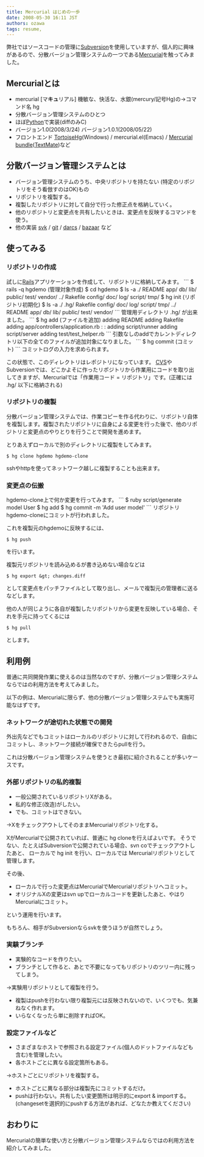 ```yaml
---
title: Mercurial はじめの一歩
date: 2008-05-30 16:11 JST
authors: ozawa
tags: resume, 
---
```

弊社ではソースコードの管理に<a href="http://subversion.tigris.org/">Subversion</a>を使用していますが、個人的に興味があるので、分散バージョン管理システムの一つである<a href="http://www.selenic.com/mercurial/wiki/">Mercurial</a>を触ってみました。

<!--more-->
<h2>Mercurialとは</h2>
<ul>
	<li>mercurial [マ<strong>キュ</strong>リアル] 機敏な、快活な、水銀(mercury/記号Hg)の→コマンド名 hg</li>
	<li>分散バージョン管理システムのひとつ</li>
	<li>ほぼ<a href="http://www.python.org/">Python</a>で実装(diffのみC)</li>
	<li>バージョン1.0(2008/3/24) バージョン1.0.1(2008/05/22)</li>
	<li>フロントエンド <a href="http://tortoisehg.sourceforge.net/">TortoiseHg</a>(Windows) / mercurial.el(Emacs) / <a href="http://macromates.com/svn/Bundles/trunk/Bundles/Mercurial.tmbundle/">Mercurial bundle</a>(<a href="http://macromates.com/">TextMate</a>)など</li>
</ul>
<h2>分散バージョン管理システムとは</h2>
<ul>
	<li>バージョン管理システムのうち、中央リポジトリを持たない (特定のリポジトリをそう看倣すのはOK)もの</li>
	<li>リポジトリを複製する。</li>
	<li>複製したリポジトリに対して自分で行った修正点を格納していく。</li>
	<li>他のリポジトリと変更点を共有したいときは、変更点を反映するコマンドを使う。</li>
	<li>他の実装 <a href="http://svk.bestpractical.com/view/HomePage">svk</a> / <a href="http://git.or.cz/">git</a> / <a href="http://darcs.net/">darcs</a> / <a href="http://bazaar-vcs.org/">bazaar</a> など</li>
</ul>
<h2>使ってみる</h2>
<h3>リポジトリの作成</h3>
試しに<a href="http://www.rubyonrails.org/">Rails</a>アプリケーションを作成して、リポジトリに格納してみます。
```
$ rails -q hgdemo (管理対象作成)
$ cd hgdemo
$ ls -a
./  README   app/     db/   lib/  public/ test/ vendor/
../ Rakefile    config/ doc/ log/ script/ tmp/
$ hg init (リポジトリ初期化)
$ ls -a
./  .hg/       Rakefile config/ doc/ log/     script/ tmp/
../ README app/      db/      lib/   public/ test/    vendor/
```
管理用ディレクトリ .hg/ が出来ました。
```
$ hg add (ファイルを追加)
adding README
adding Rakefile
adding app/controllers/application.rb
:
:
adding script/runner
adding script/server
adding test/test_helper.rb
```
引数なしのaddでカレントディレクトリ以下の全てのファイルが追加対象になりました。
```
$ hg commit (コミット)
```
コミットログの入力を求められます。

この状態で、このディレクトリはレポジトリになっています。
<a href="http://www.nongnu.org/cvs/">CVS</a>やSubversionでは、どこかよそに作ったリポジトリから作業用にコードを取り出してきますが、Mercurialでは「作業用コード = リポジトリ」です。(正確には .hg/ 以下に格納される)
<h3>リポジトリの複製</h3>
分散バージョン管理システムでは、作業コピーを作る代わりに、リポジトリ自体を複製します。複製されたリポジトリに自身による変更を行った後で、他のリポジトリと変更点のやりとりを行うことで開発を進めます。

とりあえずローカルで別のディレクトリに複製をしてみます。
```
$ hg clone hgdemo hgdemo-clone
```
sshやhttpを使ってネットワーク越しに複製することも出来ます。
<h3>変更点の伝搬</h3>
hgdemo-clone上で何か変更を行ってみます。
```
$ ruby script/generate model User
$ hg add
$ hg commit -m 'Add user model'
```
リポジトリhgdemo-cloneにコミットが行われました。

これを複製元のhgdemoに反映するには、
```
$ hg push
```
を行います。

複製元リポジトリを読み込めるが書き込めない場合などは
```
$ hg export &gt; changes.diff
```
として変更点をパッチファイルとして取り出し、メールで複製元の管理者に送るなどします。

他の人が同じように各自が複製したリポジトリから変更を反映している場合、それを手元に持ってくるには
```
$ hg pull
```
とします。
<h2>利用例</h2>
普通に共同開発作業に使えるのは当然なのですが、分散バージョン管理システムならではの利用方法を考えてみました。

以下の例は、Mercurialに限らず、他の分散バージョン管理システムでも実施可能なはずです。
<h3>ネットワークが途切れた状態での開発</h3>
外出先などでもコミットはローカルのリポジトリに対して行われるので、自由にコミットし、ネットワーク接続が確保できたらpullを行う。

これは分散バージョン管理システムを使うとき最初に紹介されることが多いケースです。
<h3>外部リポジトリの私的複製</h3>
<ul>
	<li>一般公開されているリポジトリXがある。</li>
	<li>私的な修正(改造)がしたい。</li>
	<li>でも、コミットはできない。</li>
</ul>
→XをチェックアウトしてそのままMercurialリポジトリ化する。

XがMercurialで公開されていれば、普通に hg cloneを行えばよいです。 そうでない、たとえばSubversionで公開されている場合、svn coでチェックアウトしたあと、 ローカルで hg init を行い、ローカルでは Mercurialリポジトリとして管理します。

その後、
<ul>
	<li>ローカルで行った変更点はMercurialでMercurialリポジトリへコミット。</li>
	<li>オリジナルXの変更はsvn upでローカルコードを更新したあと、やはりMercurialにコミット。</li>
</ul>
という運用を行います。

もちろん、相手がSubversionならsvkを使うほうが自然でしょう。
<h3>実験ブランチ</h3>
<ul>
	<li>実験的なコードを作りたい。</li>
	<li>ブランチとして作ると、あとで不要になってもリポジトリのツリー内に残ってしまう。</li>
</ul>
→実験用リポジトリとして複製を行う。
<ul>
	<li>複製はpushを行わない限り複製元には反映されないので、いくつでも、気兼ねなく作れます。</li>
	<li>いらなくなったら単に削除すればOK。</li>
</ul>
<h3>設定ファイルなど</h3>
<ul>
	<li>さまざまなホストで参照される設定ファイル(個人のドットファイルなども含む)を管理したい。</li>
	<li>各ホストごとに異なる設定箇所もある。</li>
</ul>
→ホストごとにリポジトリを複製する。
<ul>
	<li>ホストごとに異なる部分は複製先にコミットするだけ。</li>
	<li>pushは行わない。共有したい変更箇所は明示的にexport &amp; importする。(changesetを選択的にpushする方法があれば、どなたか教えてください)</li>
</ul>
<h2>おわりに</h2>
Mercurialの簡単な使い方と分散バージョン管理システムならではの利用方法を紹介してみました。
